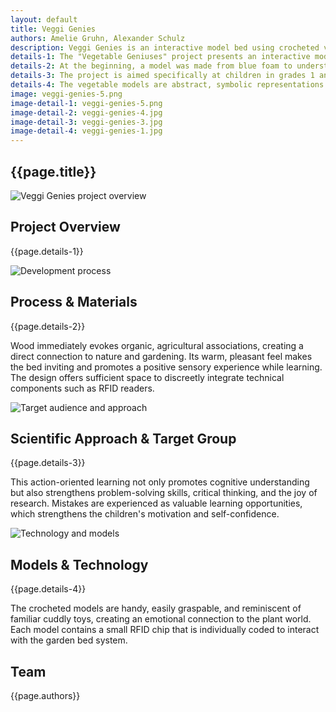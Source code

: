 ```yaml
---
layout: default
title: Veggi Genies
authors: Amelie Gruhn, Alexander Schulz
description: Veggi Genies is an interactive model bed using crocheted vegetable figures, info cards, and visual feedback to playfully teach mixed cultivation, water, and sun needs – for children and curious adults.
details-1: The "Vegetable Geniuses" project presents an interactive model bed that playfully conveys the principles of mixed cultivation. The bed consists of a wooden box with a laser-engraved surface on which moisture zones are visualized and a sun is depicted. Hand-crocheted vegetable models are used to illustrate different plant combinations in a practical and clear way. In addition to the lovingly designed information cards, the system supports learning through multi-sensory experience and enables complex ecological relationships to be grasped intuitively.
details-2: At the beginning, a model was made from blue foam to understand the basic game system with modeling clay figures. A prototype was then created from plywood using a laser cutter. The final model was built as a sturdy wooden box with integrated LED rings and diffuser plates for uniform illumination. The surface was laser-engraved to permanently display moisture and sun zones without obscuring the natural structure of the wood.
details-3: The project is aimed specifically at children in grades 1 and 2 in school and learning gardens. By actively experimenting with the hand-crocheted vegetable models, young learners can independently test plant combinations without fear of "failure" or damaging real plants. The multisensory design appeals to different learning types and supports sustainable knowledge anchoring.
details-4: The vegetable models are abstract, symbolic representations with a soft, warm feel that invites children to touch and play. The interactive garden bed uses RFID technology to recognize the models and determine their position, creating a connection between physical play and digital feedback.
image: veggi-genies-5.png
image-detail-1: veggi-genies-5.png
image-detail-2: veggi-genies-4.jpg
image-detail-3: veggi-genies-3.jpg
image-detail-4: veggi-genies-1.jpg
---
```


<!-- Pages subtitle -->
<h2 class="absolute top-8 right-4" >{{page.title}}</h2>

<div class="markdown-row">
  <div class="image-side">
    <img src="{{ page.image-detail-1 }}" alt="Veggi Genies project overview">
    <p class="caption"></p>
  </div>
  <div class="text-side">
    <h2 class="block-title">Project Overview</h2>
    <p>{{page.details-1}}</p>
  </div>
</div>

<div class="markdown-row">
  <div class="image-side">
    <img src="{{ page.image-detail-2 }}" alt="Development process">
    <p class="caption"></p>
  </div>
  <div class="text-side">
    <h2 class="block-title">Process & Materials</h2>
    <p>{{page.details-2}}</p>
    <p>Wood immediately evokes organic, agricultural associations, creating a direct connection to nature and gardening. Its warm, pleasant feel makes the bed inviting and promotes a positive sensory experience while learning. The design offers sufficient space to discreetly integrate technical components such as RFID readers.</p>
  </div>
</div>

<div class="markdown-row">
  <div class="image-side">
    <img src="{{ page.image-detail-3 }}" alt="Target audience and approach">
    <p class="caption"></p>
  </div>
  <div class="text-side">
    <h2 class="block-title">Scientific Approach & Target Group</h2>
    <p>{{page.details-3}}</p>
    <p>This action-oriented learning not only promotes cognitive understanding but also strengthens problem-solving skills, critical thinking, and the joy of research. Mistakes are experienced as valuable learning opportunities, which strengthens the children's motivation and self-confidence.</p>
  </div>
</div>

<div class="markdown-row">
  <div class="image-side">
    <img src="{{ page.image-detail-4 }}" alt="Technology and models">
    <p class="caption"></p>
  </div>
  <div class="text-side">
    <h2 class="block-title">Models & Technology</h2>
    <p>{{page.details-4}}</p>
    <p>The crocheted models are handy, easily graspable, and reminiscent of familiar cuddly toys, creating an emotional connection to the plant world. Each model contains a small RFID chip that is individually coded to interact with the garden bed system.</p>
  </div>
</div>

<div class="markdown-row">
  <div class="text-side">
    <h2 class="block-title">Team</h2>
    <p>{{page.authors}}</p>
  </div>
</div>